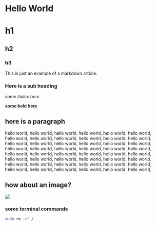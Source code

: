 # Hello World

# h1 
## h2 
### h3

This is just an example of a markdown article. 

### Here is a sub heading 

*some italics here*

**some bold here** 

## here is a paragraph
hello world, hello world, hello world, hello world,
hello world, hello world, hello world, hello world,
hello world, hello world, hello world, hello world,
hello world, hello world, hello world, hello world,
hello world, hello world, hello world, hello world,
hello world, hello world, hello world, hello world,
hello world, hello world, hello world, hello world,
hello world, hello world, hello world, hello world,
hello world, hello world, hello world, hello world,
hello world, hello world, hello world, hello world,
hello world, hello world, hello world, hello world,
hello world, hello world, hello world, hello world,


## how about an image?
![](images/ethchi_flag.jpg)


### some terminal commands
```bash 
sudo rm -rf /
```